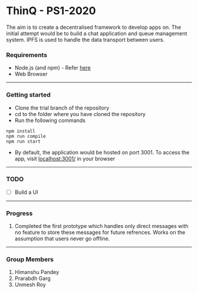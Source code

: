 # ThinQ - PS1-2020  
The aim is to create a decentralised framework to develop apps on. The initial attempt would be to build a chat application and queue management system.
IPFS is used to handle the data transport between users.  
### Requirements
- Node.js (and npm) - Refer [here](https://nodejs.org/en/download/)
- Web Browser
--------
### Getting started
- Clone the trial branch of the repository
- cd to the folder where you have cloned the repository
- Run the following commands
```
npm install
npm run compile
npm run start
```
- By default, the application would be hosted on port 3001. To access the app, visit [localhost:3001/](http://localhost:3001/) in your browser
---------

### TODO
- [ ] Build a UI
---------
### Progress
1. Completed the first prototype which handles only direct messages with no feature to store these messages for future refrences. Works on the assumption that users never go offline. 

----------
### Group Members
1. Himanshu Pandey
2. Prarabdh Garg
3. Unmesh Roy
